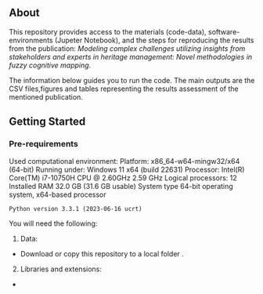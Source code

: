 











## About

This repository provides access to the materials (code-data),
software-environments (Jupeter Notebook), and the
steps for reproducing the results from the publication: *Modeling complex challenges utilizing insights from stakeholders and experts in heritage management: Novel methodologies in fuzzy cognitive mapping*.

The information below guides you to run the code. The
main outputs are the CSV files,figures and tables representing the results
assessment of the mentioned publication.

## Getting Started

### Pre-requirements

Used computational environment:
    Platform: x86_64-w64-mingw32/x64 (64-bit) 
    Running under: Windows 11 x64 (build 22631)
    Processor:  Intel(R) Core(TM) i7-10750H CPU @ 2.60GHz   2.59 GHz
    Logical processors: 12 
    Installed RAM   32.0 GB (31.6 GB usable)
    System type 64-bit operating system, x64-based processor

    Python version 3.3.1 (2023-06-16 ucrt)
  
You will need the following:

1.  Data:

-   Download or copy this repository to a local folder .

2.  Libraries and extensions:

-  
